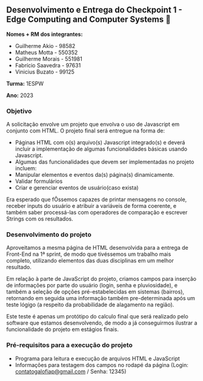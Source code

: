 ## Desenvolvimento e Entrega do Checkpoint 1 - Edge Computing and Computer Systems :rooster:

**Nomes + RM dos integrantes:**
- Guilherme Akio - 98582
- Matheus Motta - 550352
- Guilherme Morais - 551981
- Fabrício Saavedra - 97631	
- Vinicius Buzato - 99125

**Turma:** 1ESPW

**Ano:** 2023

### Objetivo
A solicitação envolve um projeto que envolva o uso de Javascript em conjunto com HTML.
O projeto final será entregue na forma de:
- Páginas HTML com o(s) arquivo(s) Javascript integrado(s) e deverá incluir a implementação de algumas funcionalidades básicas usando Javascript.
- Algumas das funcionalidades que devem ser implementadas no projeto incluem:
- Manipular elementos e eventos da(s) página(s) dinamicamente.
- Validar formulários
- Criar e gerenciar eventos de usuário(caso exista)

Era esperado que fÔssemos capazes de printar mensagens no console, receber inputs do usuário e atribuir a variáveis de forma coerente, e também saber processá-las com operadores de comparação e escrever Strings com os resultados.

### Desenvolvimento do projeto
Aproveitamos a mesma página de HTML desenvolvida para a entrega de Front-End na 1ª sprint, de modo que tivéssemos um trabalho mais completo, utilizando elementos das duas disciplinas em um melhor resultado.

Em relação à parte de JavaScript do projeto,  criamos campos para inserção de informações por parte do usuário (login, senha e pluviosidade), e também a seleção de opções pré-estabelecidas em sistemas (bairros), retornando em seguida uma informação também pre-determinada após um teste lógigo (a respeito da probabilidade de alagamento na região).

Este teste é apenas um protótipo do calculo final que será realizado pelo software que estamos desenvolvendo, de modo a já conseguirmos ilustrar a funcionalidade do projeto em estágios finais.

### Pré-requisitos para a execução do projeto
- Programa para leitura e execução de arquivos HTML e JavaScript
- Informações para testagem dos campos no rodapé da página (Login: contatogalofiap@gmail.com / Senha: 12345)
